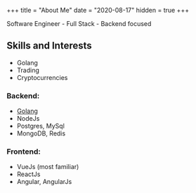 +++
title = "About Me"
date = "2020-08-17"
hidden = true
+++

Software Engineer - Full Stack - Backend focused


## Skills and Interests
* Golang
* Trading
* Cryptocurrencies

### Backend:
* [Golang](http://golang.org/)
* NodeJs
* Postgres, MySql
* MongoDB, Redis

### Frontend:
* VueJs (most familiar)
* ReactJs
* Angular, AngularJs

